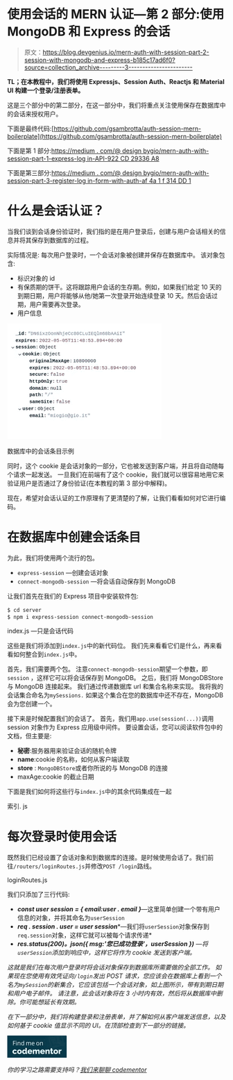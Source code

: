 # 使用会话的 MERN 认证—第 2 部分:使用 MongoDB 和 Express 的会话

> 原文：<https://blog.devgenius.io/mern-auth-with-session-part-2-session-with-mongodb-and-express-b185c17ad6f0?source=collection_archive---------3----------------------->

**TL；在本教程中，我们将使用 Expressjs、Session Auth、Reactjs 和 Material UI 构建一个登录/注册表单。**

这是三个部分中的第二部分，在这一部分中，我们将重点关注使用保存在数据库中的会话来授权用户。

下面是最终代码:[https://github.com/gsambrotta/auth-session-mern-boilerplate](https://github.com/gsambrotta/auth-session-mern-boilerplate)

下面是第 1 部分:[https://medium . com/@ design bygio/mern-auth-with-session-part-1-express-log in-API-922 CD 29336 A8](https://medium.com/@designbygio/mern-auth-with-session-part-1-express-login-api-922cd29336a8)

下面是第三部分:[https://medium . com/@ design bygio/mern-auth-with-session-part-3-register-log in-form-with-auth-af 4a 1 f 314 DD 1](https://medium.com/@designbygio/mern-auth-with-session-part-3-register-login-form-with-auth-af4a1f314dd1)

# 什么是会话认证？

当我们谈到会话身份验证时，我们指的是在用户登录后，创建与用户会话相关的信息并将其保存到数据库的过程。

实际情况是:
每次用户登录时，一个会话对象被创建并保存在数据库中。
该对象包含:

*   标识对象的 id
*   有保质期的饼干。这将跟踪用户会话的生存期。例如，如果我们给定 10 天的到期日期，用户将能够从他/她第一次登录开始连续登录 10 天。然后会话过期，用户需要再次登录。
*   用户信息

![](img/d3c0b4d8b9b02e9c661c5c9aed41af4a.png)

数据库中的会话条目示例

同时，这个 cookie 是会话对象的一部分，它也被发送到客户端，并且将自动随每个请求一起发送。
一旦我们在前端有了这个 cookie，我们就可以很容易地用它来验证用户是否通过了身份验证(在本教程的第 3 部分中解释)。

现在，希望对会话认证的工作原理有了更清楚的了解，让我们看看如何对它进行编码。

# 在数据库中创建会话条目

为此，我们将使用两个流行的包。

*   `express-session` —创建会话对象
*   `connect-mongodb-session` —将会话自动保存到 MongoDB

让我们首先在我们的 Express 项目中安装软件包:

```
$ cd server
$ npm i express-session connect-mongodb-session
```

index.js —只是会话代码

这些是我们将添加到`index.js`中的新代码位。
我们先来看看它们是什么，再来看看如何整合到`index.js`中。

首先，我们需要两个包。
注意`connect-mongodb-session`期望一个参数，即`session` ，这样它可以将会话保存到 MongoDB。
之后，我们将 MongoDBStore 与 MongoDB 连接起来。
我们通过传递数据库 url 和集合名称来实现。
我将我的会话集合命名为`mySessions.`
如果这个集合在您的数据库中还不存在，MongoDB 会为您创建一个。

接下来是时候配置我们的会话了。
首先，我们用`app.use(session(...))`调用 session 对象作为 Express 应用级中间件。
要设置会话，您可以阅读软件包中的文档，但主要是:

*   **秘密**:服务器用来验证会话的随机令牌
*   **name**:cookie 的名称，如何从客户端读取
*   **store** : `MongoDBStore`或者你所说的与 MongoDB 的连接
*   maxAge:cookie 的截止日期

下面是我们如何将这些行与`index.js`中的其余代码集成在一起

索引. js

# 每次登录时使用会话

既然我们已经设置了会话对象和到数据库的连接。是时候使用会话了。我们前往`/routers/loginRoutes.js`并修改`POST /login`路线。

loginRoutes.js

我们只添加了三行代码:

*   ***const user session = { email:user . email }***—这里简单创建一个带有用户信息的对象，并将其命名为`userSession`
*   ***req . session . user = user session****—我们将`userSession`对象保存到`req.session`对象，这样它就可以被每个请求传递*
*   ****res.status(200)。json({ msg:'您已成功登录'，userSession })*** —将`userSession`添加到响应中，这样它将作为 cookie 发送到客户端。*

*这就是我们在每次用户登录时将会话对象保存到数据库所需要做的全部工作。
如果现在您使用有效凭证向`/login`发出 POST 请求，您应该会在数据库上看到一个名为`mySession`的新集合，它应该包括一个会话对象，如上图所示，带有到期日期和用户电子邮件。
请注意，此会话对象将在 3 小时内有效，然后将从数据库中删除。你可能想延长有效期。*

*在下一部分中，我们将构建登录和注册表单，并了解如何从客户端发送信息，以及如何基于 cookie 值显示不同的 UI。在顶部检查到下一部分的链接。*

*![](img/a8762aa77c0d8d3e8f09a8844f593e6b.png)*

*你的学习之路需要支持吗？[我们来聊聊 codementor](https://www.codementor.io/@giorgiasambrotta?refer=badge)*